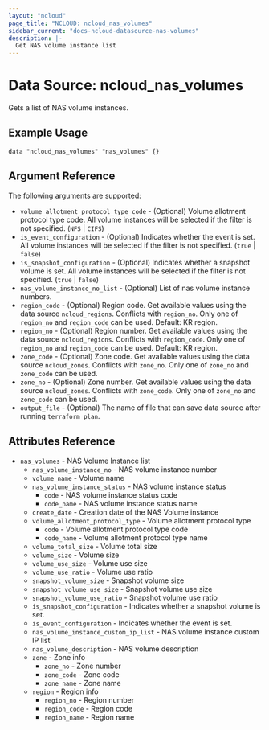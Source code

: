 ```yaml
---
layout: "ncloud"
page_title: "NCLOUD: ncloud_nas_volumes"
sidebar_current: "docs-ncloud-datasource-nas-volumes"
description: |-
  Get NAS volume instance list
---
```


# Data Source: ncloud_nas_volumes

Gets a list of NAS volume instances.

## Example Usage

```hcl
data "ncloud_nas_volumes" "nas_volumes" {}
```

## Argument Reference

The following arguments are supported:

* `volume_allotment_protocol_type_code` - (Optional) Volume allotment protocol type code. All volume instances will be selected if the filter is not specified. (`NFS` | `CIFS`)
* `is_event_configuration` - (Optional) Indicates whether the event is set. All volume instances will be selected if the filter is not specified. (`true` | `false`)
* `is_snapshot_configuration` - (Optional) Indicates whether a snapshot volume is set. All volume instances will be selected if the filter is not specified. (`true` | `false`)
* `nas_volume_instance_no_list` - (Optional) List of nas volume instance numbers.
* `region_code` - (Optional) Region code. Get available values using the data source `ncloud_regions`.
    Conflicts with `region_no`. Only one of `region_no` and `region_code` can be used.
    Default: KR region.
* `region_no` - (Optional) Region number. Get available values using the data source `ncloud_regions`.
    Conflicts with `region_code`. Only one of `region_no` and `region_code` can be used.
    Default: KR region.
* `zone_code` - (Optional) Zone code. Get available values using the data source `ncloud_zones`.
    Conflicts with `zone_no`. Only one of `zone_no` and `zone_code` can be used.
* `zone_no` - (Optional) Zone number. Get available values using the data source `ncloud_zones`.
    Conflicts with `zone_code`. Only one of `zone_no` and `zone_code` can be used.
* `output_file` - (Optional) The name of file that can save data source after running `terraform plan`.

## Attributes Reference

* `nas_volumes` - NAS Volume Instance list
    * `nas_volume_instance_no` - NAS volume instance number
    * `volume_name` - Volume name
    * `nas_volume_instance_status` - NAS volume instance status
        * `code` - NAS volume instance status code
        * `code_name` - NAS volume instance status name
    * `create_date` - Creation date of the NAS Volume instance
    * `volume_allotment_protocol_type` - Volume allotment protocol type
        * `code` - Volume allotment protocol type code
        * `code_name` - Volume allotment protocol type name
    * `volume_total_size` - Volume total size
    * `volume_size` - Volume size
    * `volume_use_size` - Volume use size
    * `volume_use_ratio` - Volume use ratio
    * `snapshot_volume_size` - Snapshot volume size
    * `snapshot_volume_use_size` - Snapshot volume use size
    * `snapshot_volume_use_ratio` - Snapshot volume use ratio
    * `is_snapshot_configuration` - Indicates whether a snapshot volume is set.
    * `is_event_configuration` - Indicates whether the event is set.
    * `nas_volume_instance_custom_ip_list` - NAS volume instance custom IP list
    * `nas_volume_description` - NAS volume description
    * `zone` - Zone info
        * `zone_no` - Zone number
        * `zone_code` - Zone code
        * `zone_name` - Zone name
    * `region` - Region info
        * `region_no` - Region number
        * `region_code` - Region code
        * `region_name` - Region name
